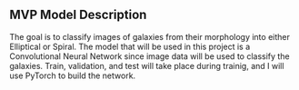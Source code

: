 ## MVP Model Description


The goal is to classify images of galaxies from their morphology into either Elliptical or Spiral. The model that will be used in this project is a Convolutional Neural Network since image data will be used to classify the galaxies. Train, validation, and test will take place during trainig, and I will use PyTorch to build the network.
